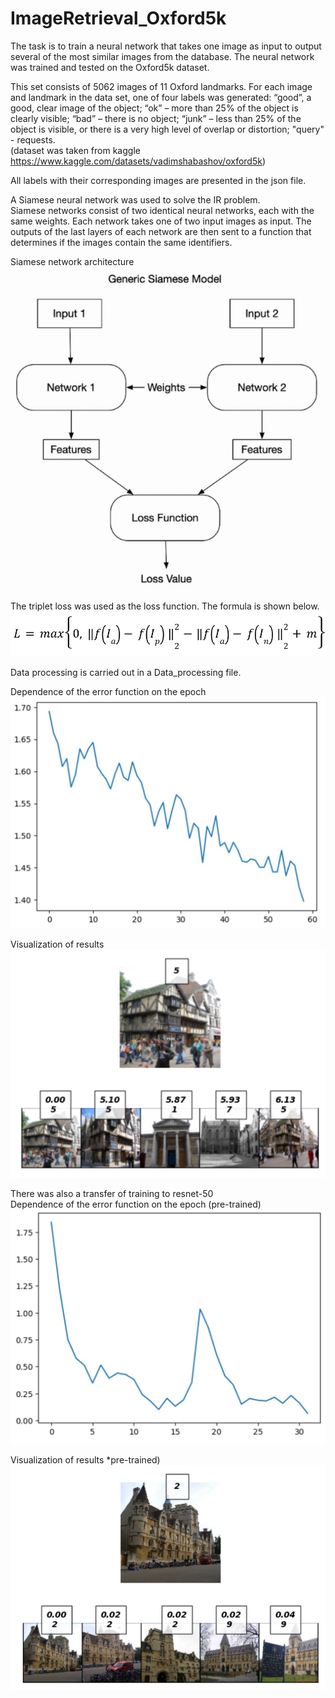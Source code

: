 # ImageRetrieval_Oxford5k

The task is to train a neural network that takes one image as input to output several of the most similar images from the database. The neural network was trained and tested on the Oxford5k dataset. <br/>

This set consists of 5062 images of 11 Oxford landmarks. For each image and landmark in the data set, one of four labels was generated: “good”, a good, clear image of the object; “ok” – more than 25% of the object is clearly visible; “bad” – there is no object; “junk” – less than 25% of the object is visible, or there is a very high level of overlap or distortion; "query" - requests. <br/>
(dataset was taken from kaggle https://www.kaggle.com/datasets/vadimshabashov/oxford5k)

All labels with their corresponding images are presented in the json file.

A Siamese neural network was used to solve the IR problem. <br/> 
Siamese networks consist of two identical neural networks, each with the same weights. Each network takes one of two input images as input. The outputs of the last layers of each network are then sent to a function that determines if the images contain the same identifiers.  <br/>

Siamese network architecture
![Image alt](https://github.com/Marakuia/ImageRetrieval_Oxford5k/blob/main/inf/siamese)

The triplet loss was used as the loss function. The formula is shown below. <br/>
![Image alt](https://github.com/Marakuia/ImageRetrieval_Oxford5k/blob/main/inf/triplet)

Data processing is carried out in a Data_processing file. <br/>

Dependence of the error function on the epoch
![Image alt](https://github.com/Marakuia/ImageRetrieval_Oxford5k/blob/main/IR/loss_siamese)

Visualization of results
![Image alt](https://github.com/Marakuia/ImageRetrieval_Oxford5k/blob/main/IR/visual_siamese)

There was also a transfer of training to resnet-50 <br/>
Dependence of the error function on the epoch (pre-trained)
![Image alt](https://github.com/Marakuia/ImageRetrieval_Oxford5k/blob/main/IR_resnet/loss_resnet)

Visualization of results *pre-trained)
![Image alt](https://github.com/Marakuia/ImageRetrieval_Oxford5k/blob/main/IR_resnet/visual_resnet)
